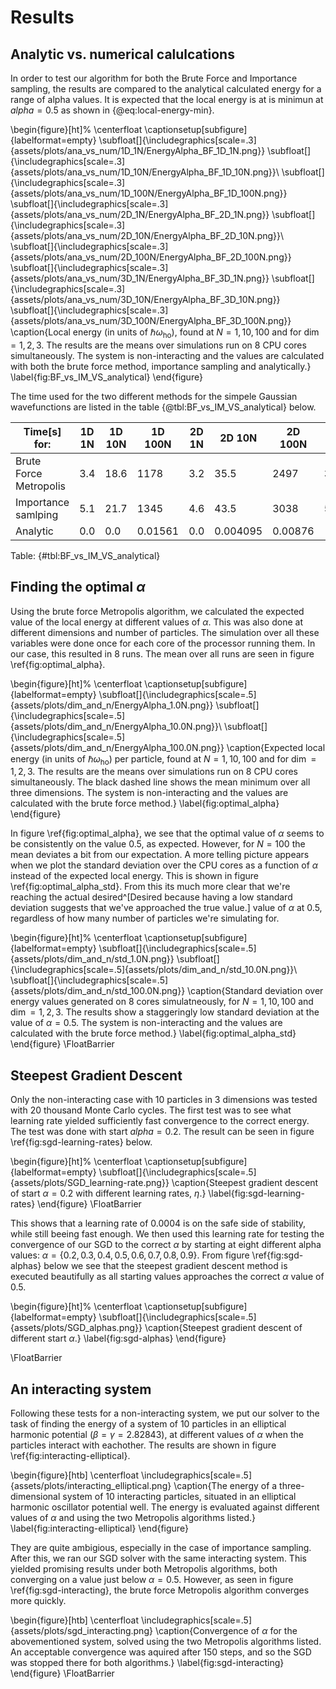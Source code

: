 # Results

## Analytic vs. numerical calulcations

In order to test our algorithm for both the Brute Force and Importance sampling, the results are compared to the analytical calculated energy for a range of alpha values. It is expected that the local energy is at is minimun at $alpha  = 0.5$ as shown in {@eq:local-energy-min}. 

\begin{figure}[ht]%
  \centerfloat
  \captionsetup[subfigure]{labelformat=empty}
   \subfloat[]{\includegraphics[scale=.3]{assets/plots/ana_vs_num/1D_1N/EnergyAlpha_BF_1D_1N.png}}
  \subfloat[]{\includegraphics[scale=.3]{assets/plots/ana_vs_num/1D_10N/EnergyAlpha_BF_1D_10N.png}}\\
  \subfloat[]{\includegraphics[scale=.3]{assets/plots/ana_vs_num/1D_100N/EnergyAlpha_BF_1D_100N.png}}
  \subfloat[]{\includegraphics[scale=.3]{assets/plots/ana_vs_num/2D_1N/EnergyAlpha_BF_2D_1N.png}}
  \subfloat[]{\includegraphics[scale=.3]{assets/plots/ana_vs_num/2D_10N/EnergyAlpha_BF_2D_10N.png}}\\
  \subfloat[]{\includegraphics[scale=.3]{assets/plots/ana_vs_num/2D_100N/EnergyAlpha_BF_2D_100N.png}}
  \subfloat[]{\includegraphics[scale=.3]{assets/plots/ana_vs_num/3D_1N/EnergyAlpha_BF_3D_1N.png}}
  \subfloat[]{\includegraphics[scale=.3]{assets/plots/ana_vs_num/3D_10N/EnergyAlpha_BF_3D_10N.png}}
  \subfloat[]{\includegraphics[scale=.3]{assets/plots/ana_vs_num/3D_100N/EnergyAlpha_BF_3D_100N.png}}
  \caption{Local energy (in units of $\hbar\omega_\text{ho}$), found at $N=1,10,100$ and for $\dim= 1,2,3$. The results are the means over simulations run on 8 CPU cores simultaneously. The system is non-interacting and the values are calculated with both the brute force method, importance sampling and analytically.}
  \label{fig:BF_vs_IM_VS_analytical}
\end{figure}

The time used for the two different methods for the simpele Gaussian wavefunctions are listed in the table {@tbl:BF_vs_IM_VS_analytical} below. 

| Time[s] for: | 1D 1N | 1D 10N | 1D 100N | 2D 1N | 2D 10N   | 2D 100N | 3D 1N | 3D 10N | 3D 100N |
|------------------------|-------|--------|---------|-------|----------|---------|-------|--------|---------|
| Brute Force Metropolis | 3.4   | 18.6   | 1178    | 3.2   | 35.5     | 2497    | 3.5   | 36.8   | 2073    |
| Importance samlping    | 5.1   | 21.7   | 1345    | 4.6   | 43.5     | 3038    | 5.4   | 46.4   | 2709    |
| Analytic               | 0.0   | 0.0    | 0.01561 | 0.0   | 0.004095 | 0.00876 |       |        |         |

Table: <Here is caption> {#tbl:BF_vs_IM_VS_analytical}


## Finding the optimal $\alpha$

Using the brute force Metropolis algorithm, we calculated the expected value of the local energy at different values of $\alpha$. This was also done at different dimensions and number of particles. The simulation over all these variables were done once for each core of the processor running them. In our case, this resulted in 8 runs. The mean over all runs are seen in figure \ref{fig:optimal_alpha}.

\begin{figure}[ht]%
  \centerfloat
  \captionsetup[subfigure]{labelformat=empty}
  \subfloat[]{\includegraphics[scale=.5]{assets/plots/dim_and_n/EnergyAlpha_1.0N.png}}
  \subfloat[]{\includegraphics[scale=.5]{assets/plots/dim_and_n/EnergyAlpha_10.0N.png}}\\
  \subfloat[]{\includegraphics[scale=.5]{assets/plots/dim_and_n/EnergyAlpha_100.0N.png}}
  \caption{Expected local energy (in units of $\hbar\omega_\text{ho}$) per particle, found at $N=1,10,100$ and for $\dim= 1,2,3$. The results are the means over simulations run on 8 CPU cores simultaneously. The black dashed line shows the mean minimum over all three dimensions. The system is non-interacting and the values are calculated with the brute force method.}
  \label{fig:optimal_alpha}
\end{figure}

In figure \ref{fig:optimal_alpha}, we see that the optimal value of $\alpha$ seems to be consistently on the value $0.5$, as expected. However, for $N = 100$ the mean deviates a bit from our expectation. A more telling picture appears when we plot the standard deviation over the CPU cores as a function of $\alpha$ instead of the expected local energy. This is shown in figure \ref{fig:optimal_alpha_std}. From this its much more clear that we're reaching the actual desired^[Desired because having a low standard deviation suggests that we've approached the true value.] value of $\alpha$ at $0.5$, regardless of how many number of particles we're simulating for.

\begin{figure}[ht]%
  \centerfloat
  \captionsetup[subfigure]{labelformat=empty}
  \subfloat[]{\includegraphics[scale=.5]{assets/plots/dim_and_n/std_1.0N.png}}
  \subfloat[]{\includegraphics[scale=.5]{assets/plots/dim_and_n/std_10.0N.png}}\\
  \subfloat[]{\includegraphics[scale=.5]{assets/plots/dim_and_n/std_100.0N.png}}
  \caption{Standard deviation over energy values generated on 8 cores simulatneously, for $N=1,10,100$ and $\dim=1,2,3$. The results show a staggeringly low standard deviation at the value of $\alpha = 0.5$. The system is non-interacting and the values are calculated with the brute force method.}
  \label{fig:optimal_alpha_std}
\end{figure}
\FloatBarrier


## Steepest Gradient Descent

Only the non-interacting case with 10 particles in 3 dimensions was tested with 20 thousand Monte Carlo cycles. The first test was to see what learning rate yielded sufficiently fast convergence to the correct energy. The test was done with start $alpha = 0.2$. The result can be seen in figure \ref{fig:sgd-learning-rates} below.

\begin{figure}[ht]%
  \centerfloat
  \captionsetup[subfigure]{labelformat=empty}
  \subfloat[]{\includegraphics[scale=.5]{assets/plots/SGD_learning-rate.png}}
  \caption{Steepest gradient descent of start $\alpha = 0.2$ with different learning rates, $\eta$.}
  \label{fig:sgd-learning-rates}
\end{figure}
\FloatBarrier

This shows that a learning rate of $0.0004$ is on the safe side of stability, while still beeing fast enough. We then used this learning rate for testing the convergence of our SGD to the correct $\alpha$ by starting at eight different alpha values: $\alpha = \{0.2, 0.3, 0.4, 0.5, 0.6, 0.7, 0.8, 0.9\}$. From figure \ref{fig:sgd-alphas} below we see that the steepest gradient descent method is executed beautifully as all starting values approaches the correct $\alpha$ value of $0.5$.

\begin{figure}[ht]%
  \centerfloat
  \captionsetup[subfigure]{labelformat=empty}
  \subfloat[]{\includegraphics[scale=.5]{assets/plots/SGD_alphas.png}}
  \caption{Steepest gradient descent of different start $\alpha$.}
  \label{fig:sgd-alphas}
\end{figure}

\FloatBarrier


## An interacting system

Following these tests for a non-interacting system, we put our solver to the task of finding the energy of a system of $10$ particles in an elliptical harmonic potential ($\beta = \gamma = 2.82843$), at different values of $\alpha$ when the particles interact with eachother. The results are shown in figure \ref{fig:interacting-elliptical}.

\begin{figure}[htb]
  \centerfloat
  \includegraphics[scale=.5]{assets/plots/interacting_elliptical.png}
  \caption{The energy of a three-dimensional system of $10$ interacting particles, situated in an elliptical harmonic oscillator potential well. The energy is evaluated against different values of $\alpha$ and using the two Metropolis algorithms listed.}
  \label{fig:interacting-elliptical}
\end{figure}

They are quite ambigious, especially in the case of importance sampling. After this, we ran our SGD solver with the same interacting system. This yielded promising results under both Metropolis algorithms, both converging on a value just below $\alpha = 0.5$. However, as seen in figure \ref{fig:sgd-interacting}, the brute force Metropolis algorithm converges more quickly.

\begin{figure}[htb]
  \centerfloat
  \includegraphics[scale=.5]{assets/plots/sgd_interacting.png}
  \caption{Convergence of $\alpha$ for the abovementioned system, solved using the two Metropolis algorithms listed. An acceptable convergence was aquired after $150$ steps, and so the SGD was stopped there for both algorithms.}
  \label{fig:sgd-interacting}
\end{figure}
\FloatBarrier
